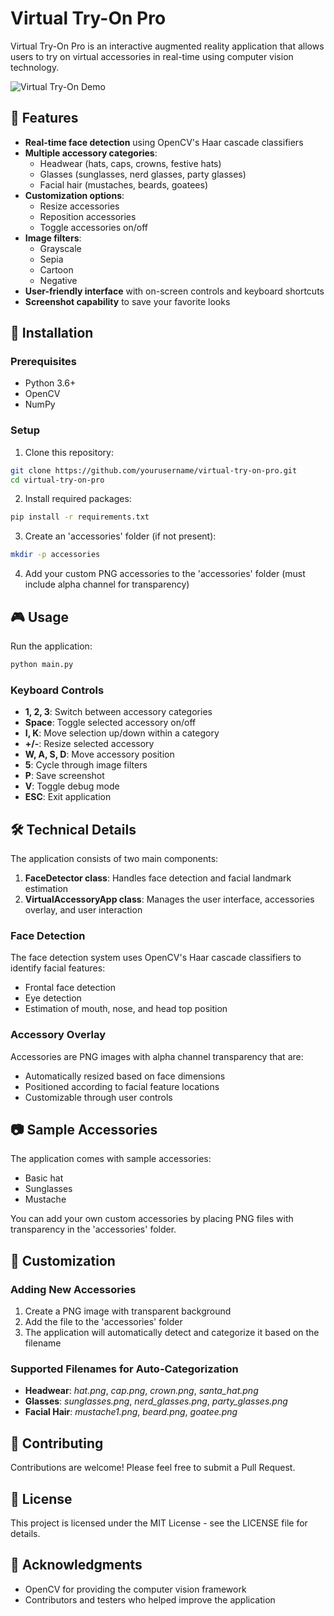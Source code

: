 # Virtual Try-On Pro

Virtual Try-On Pro is an interactive augmented reality application that allows users to try on virtual accessories in real-time using computer vision technology.

![Virtual Try-On Demo](https://imgur.com/a/2KIOPRi)

## 🌟 Features

- **Real-time face detection** using OpenCV's Haar cascade classifiers
- **Multiple accessory categories**:
  - Headwear (hats, caps, crowns, festive hats)
  - Glasses (sunglasses, nerd glasses, party glasses)
  - Facial hair (mustaches, beards, goatees)
- **Customization options**:
  - Resize accessories
  - Reposition accessories
  - Toggle accessories on/off
- **Image filters**:
  - Grayscale
  - Sepia
  - Cartoon
  - Negative
- **User-friendly interface** with on-screen controls and keyboard shortcuts
- **Screenshot capability** to save your favorite looks

## 🚀 Installation

### Prerequisites
- Python 3.6+
- OpenCV
- NumPy

### Setup
1. Clone this repository:
```bash
git clone https://github.com/yourusername/virtual-try-on-pro.git
cd virtual-try-on-pro
```

2. Install required packages:
```bash
pip install -r requirements.txt
```

3. Create an 'accessories' folder (if not present):
```bash
mkdir -p accessories
```

4. Add your custom PNG accessories to the 'accessories' folder (must include alpha channel for transparency)

## 🎮 Usage

Run the application:
```bash
python main.py
```

### Keyboard Controls
- **1, 2, 3**: Switch between accessory categories
- **Space**: Toggle selected accessory on/off
- **I, K**: Move selection up/down within a category
- **+/-**: Resize selected accessory
- **W, A, S, D**: Move accessory position
- **5**: Cycle through image filters
- **P**: Save screenshot
- **V**: Toggle debug mode
- **ESC**: Exit application

## 🛠️ Technical Details

The application consists of two main components:
1. **FaceDetector class**: Handles face detection and facial landmark estimation
2. **VirtualAccessoryApp class**: Manages the user interface, accessories overlay, and user interaction

### Face Detection

The face detection system uses OpenCV's Haar cascade classifiers to identify facial features:
- Frontal face detection
- Eye detection
- Estimation of mouth, nose, and head top position

### Accessory Overlay

Accessories are PNG images with alpha channel transparency that are:
- Automatically resized based on face dimensions
- Positioned according to facial feature locations
- Customizable through user controls

## 📷 Sample Accessories

The application comes with sample accessories:
- Basic hat
- Sunglasses
- Mustache

You can add your own custom accessories by placing PNG files with transparency in the 'accessories' folder.

## 🔧 Customization

### Adding New Accessories

1. Create a PNG image with transparent background
2. Add the file to the 'accessories' folder
3. The application will automatically detect and categorize it based on the filename

### Supported Filenames for Auto-Categorization

- **Headwear**: *hat.png*, *cap.png*, *crown.png*, *santa_hat.png*
- **Glasses**: *sunglasses.png*, *nerd_glasses.png*, *party_glasses.png*
- **Facial Hair**: *mustache1.png*, *beard.png*, *goatee.png*

## 🤝 Contributing

Contributions are welcome! Please feel free to submit a Pull Request.

## 📜 License

This project is licensed under the MIT License - see the LICENSE file for details.

## 👏 Acknowledgments

- OpenCV for providing the computer vision framework
- Contributors and testers who helped improve the application